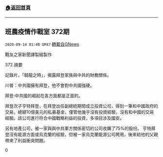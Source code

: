 ###  [:house:返回首頁](https://github.com/ourhimalayas/txt)
---

## 班農疫情作戰室 372期
`2020-09-14 01:48 GM47` [轉載自GNews](https://gnews.org/zh-hant/353928/)

戰友之家新聞譯製組製作



372.摘要

記錄片，「騎龍之時」，揭露拜登家族與中共的財務關係。

川普：中共國擁有拜登，他不會對中共國強硬。

拜登:中共國的崛起在各方面都是正面的。

拜登次子亨特拜登，在拜登出任副總統期間成立投資公司，得到一筆和中國政府的交易，總額10億美元的私募基金，僅管他幾乎沒有投資經驗，沒有和中國的交易經驗。該公司進行符合中國戰略利益的投資，多項目涉及國安。

另有地產公司，被一家與與中共軍方關係密切的公司收購了75%的股份。 亨特拜登沒有能源方面或烏克蘭的經驗，但被一家烏克蘭能源公司聘用，後來給他的父親帶來了利益衝突問題。

0
